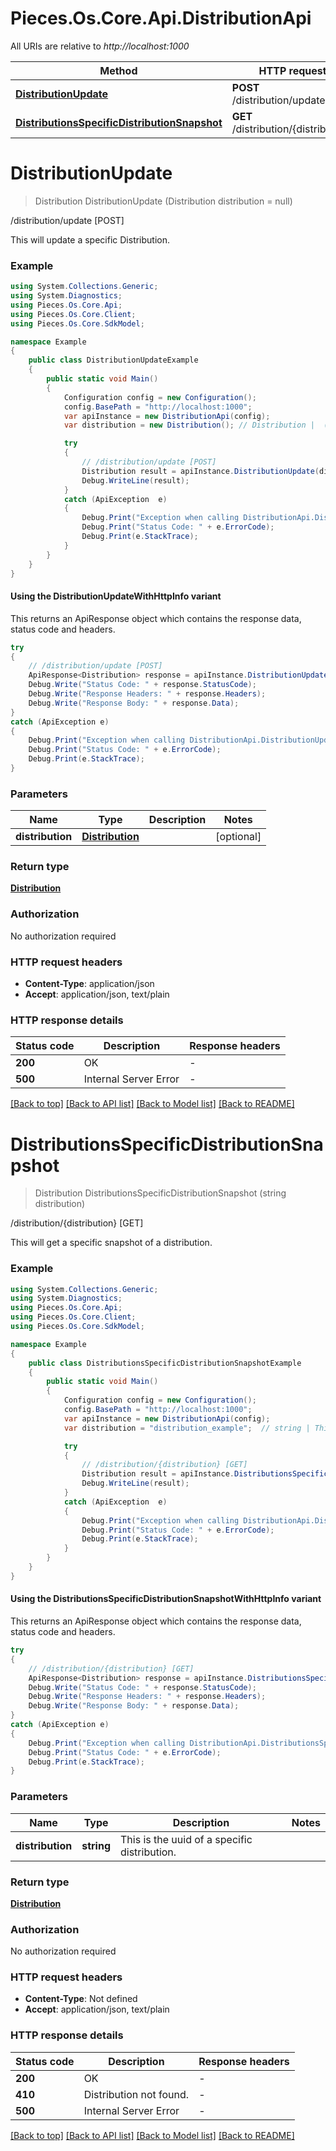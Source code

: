 # Pieces.Os.Core.Api.DistributionApi

All URIs are relative to *http://localhost:1000*

| Method | HTTP request | Description |
|--------|--------------|-------------|
| [**DistributionUpdate**](DistributionApi.md#distributionupdate) | **POST** /distribution/update | /distribution/update [POST] |
| [**DistributionsSpecificDistributionSnapshot**](DistributionApi.md#distributionsspecificdistributionsnapshot) | **GET** /distribution/{distribution} | /distribution/{distribution} [GET] |

<a id="distributionupdate"></a>
# **DistributionUpdate**
> Distribution DistributionUpdate (Distribution distribution = null)

/distribution/update [POST]

This will update a specific Distribution.

### Example
```csharp
using System.Collections.Generic;
using System.Diagnostics;
using Pieces.Os.Core.Api;
using Pieces.Os.Core.Client;
using Pieces.Os.Core.SdkModel;

namespace Example
{
    public class DistributionUpdateExample
    {
        public static void Main()
        {
            Configuration config = new Configuration();
            config.BasePath = "http://localhost:1000";
            var apiInstance = new DistributionApi(config);
            var distribution = new Distribution(); // Distribution |  (optional) 

            try
            {
                // /distribution/update [POST]
                Distribution result = apiInstance.DistributionUpdate(distribution);
                Debug.WriteLine(result);
            }
            catch (ApiException  e)
            {
                Debug.Print("Exception when calling DistributionApi.DistributionUpdate: " + e.Message);
                Debug.Print("Status Code: " + e.ErrorCode);
                Debug.Print(e.StackTrace);
            }
        }
    }
}
```

#### Using the DistributionUpdateWithHttpInfo variant
This returns an ApiResponse object which contains the response data, status code and headers.

```csharp
try
{
    // /distribution/update [POST]
    ApiResponse<Distribution> response = apiInstance.DistributionUpdateWithHttpInfo(distribution);
    Debug.Write("Status Code: " + response.StatusCode);
    Debug.Write("Response Headers: " + response.Headers);
    Debug.Write("Response Body: " + response.Data);
}
catch (ApiException e)
{
    Debug.Print("Exception when calling DistributionApi.DistributionUpdateWithHttpInfo: " + e.Message);
    Debug.Print("Status Code: " + e.ErrorCode);
    Debug.Print(e.StackTrace);
}
```

### Parameters

| Name | Type | Description | Notes |
|------|------|-------------|-------|
| **distribution** | [**Distribution**](Distribution.md) |  | [optional]  |

### Return type

[**Distribution**](Distribution.md)

### Authorization

No authorization required

### HTTP request headers

 - **Content-Type**: application/json
 - **Accept**: application/json, text/plain


### HTTP response details
| Status code | Description | Response headers |
|-------------|-------------|------------------|
| **200** | OK |  -  |
| **500** | Internal Server Error |  -  |

[[Back to top]](#) [[Back to API list]](../README.md#documentation-for-api-endpoints) [[Back to Model list]](../README.md#documentation-for-models) [[Back to README]](../README.md)

<a id="distributionsspecificdistributionsnapshot"></a>
# **DistributionsSpecificDistributionSnapshot**
> Distribution DistributionsSpecificDistributionSnapshot (string distribution)

/distribution/{distribution} [GET]

This will get a specific snapshot of a distribution.

### Example
```csharp
using System.Collections.Generic;
using System.Diagnostics;
using Pieces.Os.Core.Api;
using Pieces.Os.Core.Client;
using Pieces.Os.Core.SdkModel;

namespace Example
{
    public class DistributionsSpecificDistributionSnapshotExample
    {
        public static void Main()
        {
            Configuration config = new Configuration();
            config.BasePath = "http://localhost:1000";
            var apiInstance = new DistributionApi(config);
            var distribution = "distribution_example";  // string | This is the uuid of a specific distribution.

            try
            {
                // /distribution/{distribution} [GET]
                Distribution result = apiInstance.DistributionsSpecificDistributionSnapshot(distribution);
                Debug.WriteLine(result);
            }
            catch (ApiException  e)
            {
                Debug.Print("Exception when calling DistributionApi.DistributionsSpecificDistributionSnapshot: " + e.Message);
                Debug.Print("Status Code: " + e.ErrorCode);
                Debug.Print(e.StackTrace);
            }
        }
    }
}
```

#### Using the DistributionsSpecificDistributionSnapshotWithHttpInfo variant
This returns an ApiResponse object which contains the response data, status code and headers.

```csharp
try
{
    // /distribution/{distribution} [GET]
    ApiResponse<Distribution> response = apiInstance.DistributionsSpecificDistributionSnapshotWithHttpInfo(distribution);
    Debug.Write("Status Code: " + response.StatusCode);
    Debug.Write("Response Headers: " + response.Headers);
    Debug.Write("Response Body: " + response.Data);
}
catch (ApiException e)
{
    Debug.Print("Exception when calling DistributionApi.DistributionsSpecificDistributionSnapshotWithHttpInfo: " + e.Message);
    Debug.Print("Status Code: " + e.ErrorCode);
    Debug.Print(e.StackTrace);
}
```

### Parameters

| Name | Type | Description | Notes |
|------|------|-------------|-------|
| **distribution** | **string** | This is the uuid of a specific distribution. |  |

### Return type

[**Distribution**](Distribution.md)

### Authorization

No authorization required

### HTTP request headers

 - **Content-Type**: Not defined
 - **Accept**: application/json, text/plain


### HTTP response details
| Status code | Description | Response headers |
|-------------|-------------|------------------|
| **200** | OK |  -  |
| **410** | Distribution not found. |  -  |
| **500** | Internal Server Error |  -  |

[[Back to top]](#) [[Back to API list]](../README.md#documentation-for-api-endpoints) [[Back to Model list]](../README.md#documentation-for-models) [[Back to README]](../README.md)

